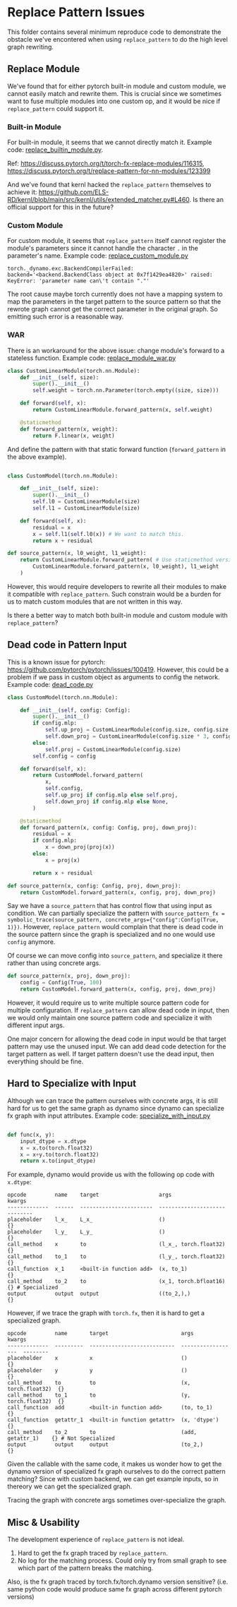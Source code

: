 # Replace Pattern Issues

This folder contains several minimum reproduce code to demonstrate the obstacle we've encontered when using `replace_pattern` to do the high level graph rewriting.

## Replace Module

We've found that for either pytorch built-in module and custom module, we cannot easily match and rewrite them. This is crucial since we sometimes want to fuse multiple modules into one custom op, and it would be nice if `replace_pattern` could support it. 

### Built-in Module

For built-in module, it seems that we cannot directly match it. Example code: [replace_builtin_module.py](https://github.com/yizhang-nv/torch-dynamo-demo/blob/main/replace_builtin_module.py?ref_type=heads). 

Ref: https://discuss.pytorch.org/t/torch-fx-replace-modules/116315, https://discuss.pytorch.org/t/replace-pattern-for-nn-modules/123399

And we've found that kernl hacked the `replace_pattern` themselves to achieve it: https://github.com/ELS-RD/kernl/blob/main/src/kernl/utils/extended_matcher.py#L460. Is there an official support for this in the future? 

### Custom Module

For custom module, it seems that `replace_pattern` itself cannot register the module's parameters since it cannot handle the character `.` in the parameter's name. Example code: [replace_custom_module.py](https://github.com/yizhang-nv/torch-dynamo-demo/blob/main/replace_custom_module.py?ref_type=heads)

```
torch._dynamo.exc.BackendCompilerFailed: backend='<backend.BackendClass object at 0x7f1429ea4820>' raised:
KeyError: 'parameter name can\'t contain "."'
```

The root cause maybe torch currently does not have a mapping system to map the parameters in the target pattern to the source pattern so that the rewrote graph cannot get the correct parameter in the original graph. So emitting such error is a reasonable way. 

### WAR

There is an workaround for the above issue: change module's forward to a stateless function. Example code: [replace_module_war.py](https://github.com/yizhang-nv/torch-dynamo-demo/blob/main/replace_module_war.py?ref_type=heads)

```python
class CustomLinearModule(torch.nn.Module):
    def __init__(self, size):
        super().__init__()
        self.weight = torch.nn.Parameter(torch.empty((size, size)))

    def forward(self, x):
        return CustomLinearModule.forward_pattern(x, self.weight)

    @staticmethod
    def forward_pattern(x, weight):
        return F.linear(x, weight)
```

And define the pattern with that static forward function (`forward_pattern` in the above example).

```python

class CustomModel(torch.nn.Module):

    def __init__(self, size):
        super().__init__()
        self.l0 = CustomLinearModule(size)
        self.l1 = CustomLinearModule(size)

    def forward(self, x):
        residual = x
        x = self.l1(self.l0(x)) # We want to match this.
        return x + residual

def source_pattern(x, l0_weight, l1_weight):
    return CustomLinearModule.forward_pattern( # Use staticmethod version of forward here.
        CustomLinearModule.forward_pattern(x, l0_weight), l1_weight
    )
```

However, this would require developers to rewrite all their modules to make it compatible with `replace_pattern`. Such constrain would be a burden for us to match custom modules that are not written in this way. 

Is there a better way to match both built-in module and custom module with `replace_pattern`?

## Dead code in Pattern Input

This is a known issue for pytorch: https://github.com/pytorch/pytorch/issues/100419. However, this could be a problem if we pass in custom object as arguments to config the network. Example code: [dead_code.py](https://github.com/yizhang-nv/torch-dynamo-demo/blob/main/dead_code.py?ref_type=heads)

```python
class CustomModel(torch.nn.Module):

    def __init__(self, config: Config):
        super().__init__()
        if config.mlp:
            self.up_proj = CustomLinearModule(config.size, config.size * 3)
            self.down_proj = CustomLinearModule(config.size * 3, config.size)
        else:
            self.proj = CustomLinearModule(config.size)
        self.config = config

    def forward(self, x):
        return CustomModel.forward_pattern(
            x,
            self.config,
            self.up_proj if config.mlp else self.proj,
            self.down_proj if config.mlp else None,
        )

    @staticmethod
    def forward_pattern(x, config: Config, proj, down_proj):
        residual = x
        if config.mlp:
            x = down_proj(proj(x))
        else:
            x = proj(x)

        return x + residual

def source_pattern(x, config: Config, proj, down_proj):
    return CustomModel.forward_pattern(x, config, proj, down_proj)
```

Say we have a `source_pattern` that has control flow that using input as condition. We can partially specialize the pattern with `source_pattern_fx = symbolic_trace(source_pattern, concrete_args={"config":Config(True, 1)})`. However, `replace_pattern` would complain that there is dead code in the source pattern since the graph is specialized and no one would use `config` anymore. 

Of course we can move config into `source_pattern`, and specialize it there rather than using concrete args. 

```python
def source_pattern(x, proj, down_proj):
    config = Config(True, 100)
    return CustomModel.forward_pattern(x, config, proj, down_proj)
```

However, it would require us to write multiple source pattern code for multiple configuration. If `replace_pattern` can allow dead code in input, then we would only maintain one source pattern code and specialize it with different input args. 

One major concern for allowing the dead code in input would be that target pattern may use the unused input. We can add dead code detection for the target pattern as well. If target pattern doesn't use the dead input, then everything should be fine. 

## Hard to Specialize with Input

Although we can trace the pattern ourselves with concrete args, it is still hard for us to get the same graph as dynamo since dynamo can specialize fx graph with input attributes. Example code: [specialize_with_input.py](https://github.com/yizhang-nv/torch-dynamo-demo/blob/main/specialize_with_input.py?ref_type=heads)

```python

def func(x, y):
    input_dtype = x.dtype
    x = x.to(torch.float32)
    x = x+y.to(torch.float32)
    return x.to(input_dtype)
```

For example, dynamo would provide us with the following op code with `x.dtype`:

```
opcode         name    target                   args                   kwargs
-------------  ------  -----------------------  ---------------------  --------
placeholder    l_x_    L_x_                     ()                     {}
placeholder    l_y_    L_y_                     ()                     {}
call_method    x       to                       (l_x_, torch.float32)  {}
call_method    to_1    to                       (l_y_, torch.float32)  {}
call_function  x_1     <built-in function add>  (x, to_1)              {}
call_method    to_2    to                       (x_1, torch.bfloat16)  {} # Specialized
output         output  output                   ((to_2,),)             {}
```

However, if we trace the graph with `torch.fx`, then it is hard to get a specialized graph.

```
opcode         name       target                       args                kwargs
-------------  ---------  ---------------------------  ------------------  --------
placeholder    x          x                            ()                  {}
placeholder    y          y                            ()                  {}
call_method    to         to                           (x, torch.float32)  {}
call_method    to_1       to                           (y, torch.float32)  {}
call_function  add        <built-in function add>      (to, to_1)          {}
call_function  getattr_1  <built-in function getattr>  (x, 'dtype')        {}
call_method    to_2       to                           (add, getattr_1)    {} # Not Specialized
output         output     output                       (to_2,)             {}
```

Given the callable with the same code, it makes us wonder how to get the dynamo version of specialized fx graph ourselves to do the correct pattern matching? Since with custom backend, we can get example inputs, so in thereory we can get the specialized graph. 

Tracing the graph with concrete args sometimes over-specialize the graph. 

## Misc & Usability

The development experience of `replace_pattern` is not ideal. 

1. Hard to get the fx graph traced by `replace_pattern`. 
2. No log for the matching process. Could only try from small graph to see which part of the pattern breaks the matching.

Also, is the fx graph traced by torch.fx/torch.dynamo version sensitive? (i.e. same python code would produce same fx graph across different pytorch versions)
